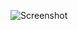 ![Screenshot](https://raw.githubusercontent.com/Cryakl/Ultimate-RAT-Collection/refs/heads/main/EagleMonitorRat/EagleMonitorRAT%203.1.7.0/Screenshot.png)
